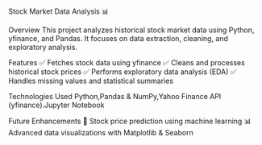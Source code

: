 Stock Market Data Analysis 📊 

Overview
This project analyzes historical stock market data using Python, yfinance, and Pandas. It focuses on data extraction, cleaning, and exploratory analysis.

Features
✅ Fetches stock data using yfinance
✅ Cleans and processes historical stock prices
✅ Performs exploratory data analysis (EDA)
✅ Handles missing values and statistical summaries

Technologies Used
Python,Pandas & NumPy,Yahoo Finance API (yfinance).Jupyter Notebook

Future Enhancements
🚀 Stock price prediction using machine learning
📊 Advanced data visualizations with Matplotlib & Seaborn
